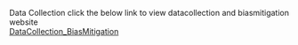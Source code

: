 Data Collection
click the below link to view datacollection and biasmitigation website 
<br/>
<a href = "https://datacollectionbiasmitigation.netlify.app/">DataCollection_BiasMitigation</a>

